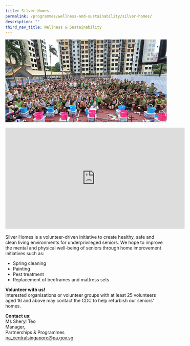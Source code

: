 ```yaml
---
title: Silver Homes
permalink: /programmes/wellness-and-sustainability/silver-homes/
description: ""
third_nav_title: Wellness & Sustainability
---
```

![Silver Homes](/images/Programmes/8baa7641-2a07-4597-b138-1dfcd9877b00_silver-homes.jpg)

<iframe width="560" height="315" src="https://www.youtube.com/embed/hXKH6ov-BHQ" title="YouTube video player" frameborder="0" allow="accelerometer; autoplay; clipboard-write; encrypted-media; gyroscope; picture-in-picture" allowfullscreen=""></iframe>

Silver Homes is a volunteer-driven initiative to create healthy, safe and clean living environments for underprivileged seniors. We hope to improve the mental and physical well-being of seniors through home improvement initiatives such as:

*   Spring cleaning
*   Painting
*   Pest treatment
*   Replacement of bedframes and mattress sets

**Volunteer with us!**  
Interested organisations or volunteer groups with at least 25 volunteers aged 16 and above may contact the CDC to help refurbish our seniors' homes.

**Contact us**:  
Ms Sheryl Teo  
Manager,  
Partnerships &amp; Programmes  
[pa\_centralsingapore@pa.gov.sg](mailto:pa_centralsingapore@pa.gov.sg)